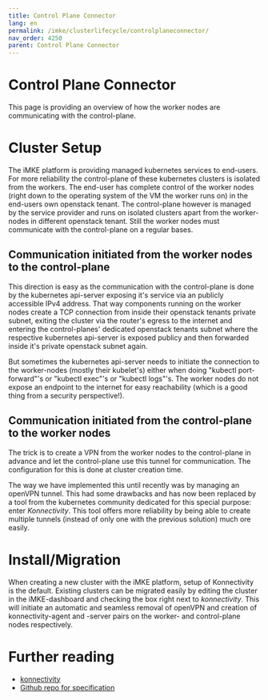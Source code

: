 ```yaml
---
title: Control Plane Connector
lang: en
permalink: /imke/clusterlifecycle/controlplaneconnector/
nav_order: 4250
parent: Control Plane Connector
---
```


# Control Plane Connector

This page is providing an overview of how the worker nodes are communicating with the control-plane.


# Cluster Setup

The iMKE platform is providing managed kubernetes services to end-users. For more reliability the
control-plane of these kubernetes clusters is isolated from the workers. The end-user has complete
control of the worker nodes (right down to the operating system of the VM the worker runs on) in the
end-users own openstack tenant. The control-plane however is managed by the service provider and runs
on isolated clusters apart from the worker-nodes in different openstack tenant. Still the worker nodes
must communicate with the control-plane on a regular bases.


## Communication initiated from the worker nodes to the control-plane

This direction is easy as the communication with the control-plane is done by the kubernetes api-server
exposing it's service via an publicly accessible IPv4 address. That way components running on the worker
nodes create a TCP connection from inside their openstack tenants private subnet, exiting the cluster
via the router's egress to the internet and entering the control-planes' dedicated openstack tenants
subnet where the respective kubernetes api-server is exposed publicy and then forwarded inside it's
private openstack subnet again.

But sometimes the kubernetes api-server needs to initiate the connection to the worker-nodes (mostly
their kubelet's) either when doing "kubectl port-forward"'s or "kubectl exec"'s or "kubectl logs"'s.
The worker nodes do not expose an endpoint to the internet for easy reachability (which is a good
thing from a security perspective!).


## Communication initiated from the control-plane to the worker nodes

The trick is to create a VPN from the worker nodes to the control-plane in advance and let the
control-plane use this tunnel for communication. The configuration for this is done at cluster
creation time.

The way we have implemented this until recently was by managing an openVPN tunnel. This had some
drawbacks and has now been replaced by a tool from the kubernetes community dedicated for this
special purpose: enter *Konnectivity*. This tool offers more reliability by being able to create
multiple tunnels (instead of only one with the previous solution) much ore easily.


# Install/Migration

When creating a new cluster with the iMKE platform, setup of Konnectivity is the default. Existing
clusters can be migrated easily by editing the cluster in the iMKE-dashboard and checking the box
right next to *konnectivity*. This will initiate an automatic and seamless removal of openVPN and
creation of konnectivity-agent and -server pairs on the worker- and control-plane nodes respectively.


# Further reading

* [konnectivity](https://kubernetes.io/docs/concepts/architecture/control-plane-node-communication/#konnectivity-service)
* [Github repo for specification](https://github.com/kubernetes-sigs/apiserver-network-proxy)
